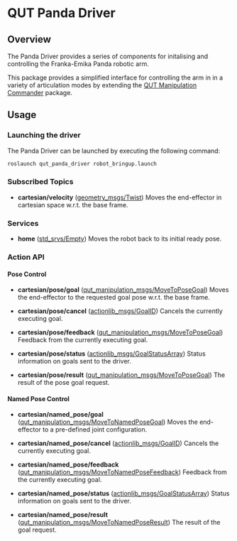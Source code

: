 # QUT Panda Driver

## Overview

The Panda Driver provides a series of components for initalising and controlling the Franka-Emika Panda robotic arm.

This package provides a simplified interface for controlling the arm in in a variety of articulation modes by extending the [QUT Manipulation Commander](https://bitbucket.org/acrv/qut_manipulation_commander) package.

## Usage

### Launching the driver

The Panda Driver can be launched by executing the following command:

```bash
roslaunch qut_panda_driver robot_bringup.launch
```

### Subscribed Topics

- **cartesian/velocity** ([geometry_msgs/Twist](https://docs.ros.org/api/geometry_msgs/html/msg/Twist.html))
Moves the end-effector in cartesian space w.r.t. the base frame.

### Services

- **home** ([std_srvs/Empty](http://docs.ros.org/jade/api/std_srvs/html/srv/Empty.html))
Moves the robot back to its initial ready pose.

### Action API

#### Pose Control

- **cartesian/pose/goal** ([qut_manipulation_msgs/MoveToPoseGoal](https://bitbucket.org/acrv/qut_manipulation_msgs/src/master/action/MoveToPose.action))
Moves the end-effector to the requested goal pose w.r.t. the base frame.

- **cartesian/pose/cancel** ([actionlib_msgs/GoalID](http://docs.ros.org/api/actionlib_msgs/html/msg/GoalID.html))
Cancels the currently executing goal.

- **cartesian/pose/feedback** ([qut_manipulation_msgs/MoveToPoseGoal](https://bitbucket.org/acrv/qut_manipulation_msgs/src/master/action/MoveToPose.action))
Feedback from the currently executing goal.

- **cartesian/pose/status** ([actionlib_msgs/GoalStatusArray](http://docs.ros.org/api/actionlib_msgs/html/msg/GoalStatusArray.html))
Status information on goals sent to the driver.

- **cartesian/pose/result** ([qut_manipulation_msgs/MoveToPoseGoal](https://bitbucket.org/acrv/qut_manipulation_msgs/src/master/action/MoveToPose.action))
The result of the pose goal request.

#### Named Pose Control

- **cartesian/named_pose/goal** ([qut_manipulation_msgs/MoveToNamedPoseGoal](https://bitbucket.org/acrv/qut_manipulation_msgs/src/master/action/MoveToNamedPose.action))
Moves the end-effector to a pre-defined joint configuration.

- **cartesian/named_pose/cancel** ([actionlib_msgs/GoalID](http://docs.ros.org/api/actionlib_msgs/html/msg/GoalID.html))
Cancels the currently executing goal.

- **cartesian/named_pose/feedback** ([qut_manipulation_msgs/MoveToNamedPoseFeedback]((https://bitbucket.org/acrv/qut_manipulation_msgs/src/master/action/MoveToNamedPose.action)))
Feedback from the currently executing goal.

- **cartesian/named_pose/status** ([actionlib_msgs/GoalStatusArray](http://docs.ros.org/api/actionlib_msgs/html/msg/GoalStatusArray.html))
Status information on goals sent to the driver.

- **cartesian/named_pose/result** ([qut_manipulation_msgs/MoveToNamedPoseResult]((https://bitbucket.org/acrv/qut_manipulation_msgs/src/master/action/MoveToNamedPose.action)))
The result of the goal request.
